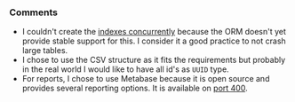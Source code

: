 ### Comments
- I couldn't create the [indexes concurrently](https://www.postgresql.org/docs/current/sql-createindex.html#SQL-CREATEINDEX-CONCURRENTLY) because the ORM doesn't yet provide stable support for this. I consider it a good practice to not crash large tables.
- I chose to use the CSV structure as it fits the requirements but probably in the real world I would like to have all id's as `UUID` type.
- For reports, I chose to use Metabase because it is open source and provides several reporting options. It is available on [port 400](http://localhost:4000).



